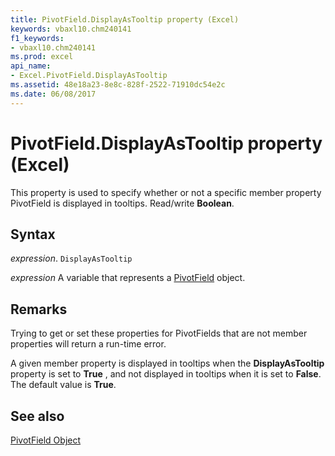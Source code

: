 ```yaml
---
title: PivotField.DisplayAsTooltip property (Excel)
keywords: vbaxl10.chm240141
f1_keywords:
- vbaxl10.chm240141
ms.prod: excel
api_name:
- Excel.PivotField.DisplayAsTooltip
ms.assetid: 48e18a23-8e8c-828f-2522-71910dc54e2c
ms.date: 06/08/2017
---
```



# PivotField.DisplayAsTooltip property (Excel)

This property is used to specify whether or not a specific member property PivotField is displayed in tooltips. Read/write  **Boolean**.


## Syntax

_expression_. `DisplayAsTooltip`

_expression_ A variable that represents a [PivotField](Excel.PivotField.md) object.


## Remarks

Trying to get or set these properties for PivotFields that are not member properties will return a run-time error.

A given member property is displayed in tooltips when the  **DisplayAsTooltip** property is set to **True** , and not displayed in tooltips when it is set to **False**. The default value is **True**.


## See also


[PivotField Object](Excel.PivotField.md)


